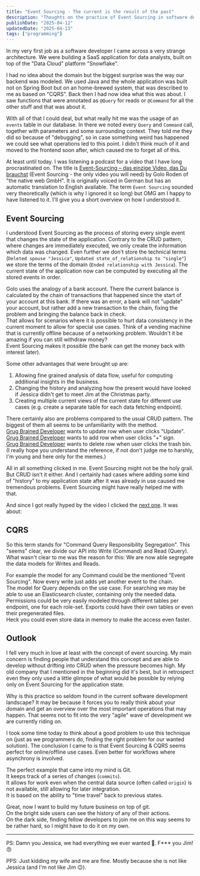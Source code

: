 ```yaml
---
title: "Event Sourcing - The current is the result of the past"
description: "Thoughts on the practice of Event Sourcing in software development, how it works and what I might be using it for. Also contains some bits about CQRS."
publishDate: "2025-04-12"
updatedDate: "2025-04-13"
tags: ["programming"]
---
```


In my very first job as a software developer I came across a very strange architecture.
We were building a SaaS application for data analysts, built on top of the "Data Cloud" platform "Snowflake".

I had no idea about the domain but the biggest surprise was the way our backend was modeled.
We used Java and the whole application was built not on Spring Boot but on an home-brewed system, that was described to me as based on "CQRS".
Back then I had now idea what this was about.
I saw functions that were annotated as `@Query` for reads or `@Command` for all the other stuff and that was about it.

With all of that I could deal, but what really hit me was the usage of an `events` table in our database.
In there we noted every `Query` and `Command` call, together with  parameters and some surrounding context.
They told me they did so because of "debugging", so in case something weird has happened we could see what operations led to this point.
I didn't think much of it and moved to the frontend soon after, which caused me to forget all of this.

At least until today.
I was listening a podcast for a video that I have long procrastinated on.
The title is [Event-Sourcing – das einzige Video, das Du brauchst](https://www.youtube.com/watch?v=ss9wnixCGRY) (Event Sourcing - the only video you will need) by Golo Roden of "the native web GmbH".
It is originally voiced in German but has an automatic translation to English available.
The term `Event Sourcing` sounded very theoretically (which is why I ignored it so long) but OMG am I happy to have listened to it.
I'll give you a short overview on how I understood it.

## Event Sourcing
I understood Event Sourcing as the process of storing every single event that changes the state of the application.
Contrary to the CRUD pattern, where changes are immediately executed, we only create the information which data was changed.
Even further we don't store the technical terms (`Deleted spouse "Jessica"`, `Updated state_of_relationship to "single"`) we store the terms of the domain (`Ended relationship with Jessica`).
The current state of the application now can be computed by executing all the stored events in order.

Golo uses the analogy of a bank account.
There the current balance is calculated by the chain of transactions that happened since the start of your account at this bank.
If there was an error, a bank will not "update" your account, but rather add a new transaction to the chain, fixing the problem and bringing the balance back in check.<br>
That allows for scenarios where it is possible to hurt data consistency in the current moment to allow for special use cases.
Think of a vending machine that is currently offline because of a networking problem.
Wouldn't it be amazing if you can still withdraw money?<br>
Event Sourcing makes it possible (the bank can get the money back with interest later).

Some other advantages that were brought up are:

1. Allowing fine grained analysis of data flow, useful for computing additional insights in the business.
2. Changing the history and analyzing how the present would have looked if Jessica didn't get to meet Jim at the Christmas party.
3. Creating multiple current views of the current state for different use cases (e.g. create a separate table for each data fetching endpoint).

There certainly also are problems compared to the usual CRUD pattern.
The biggest of them all seems to be unfamiliarity with the method.<br>
[Grug Brained Developer](https://grugbrain.dev/) wants to update row when user clicks "Update".<br>
[Grug Brained Developer](https://grugbrain.dev/) wants to add row when user clicks "+" sign.<br>
[Grug Brained Developer](https://grugbrain.dev/) wants to delete row when user clicks the trash bin.<br>
(I really hope you understand the reference, if not don't judge me to harshly, I'm young and here only for the memes.)

All in all something clicked in me.
Event Sourcing might not be the holy grail.
But CRUD isn't it either.
And I certainly had cases where adding some kind of "history" to my application state after it was already in use caused me tremendous problems.
Event Sourcing might have really helped me with that.

And since I got really hyped by the video I clicked the [next one](https://www.youtube.com/watch?v=hP-2ojGfd-Q). It was about:

## CQRS
So this term stands for "Command Query Responsibility Segregation".
This "seems" clear, we divide our API into Write (Command) and Read (Query).
What wasn't clear to me was the reason for this:
We are now able segregate the data models for Writes and Reads.

For example the model for any Command could be the mentioned "Event Sourcing".
Now every write just adds yet another event to the chain.<br>
The model for Query depends on the use case.
For searching we may be able to use an Elasticsearch cluster, containing only the needed data.
Permissions could be very easily modeled through different tables per endpoint, one for each role-set.
Exports could have their own tables or even their pregenerated files.<br>
Heck you could even store data in memory to make the access even faster.

## Outlook
I fell very much in love at least with the concept of event sourcing.
My main concern is finding people that understand this concept and are able to develop without drifting into CRUD when the pressure becomes high.
My old company that I mentioned in the beginning did it's best, but in retrospect even they only used a little glimpse of what would be possible by relying only on Event Sourcing for the application state.

Why is this practice so seldom found in the current software development landscape?
It may be because it forces you to really think about your domain and get an overview over the most important operations that may happen.
That seems not to fit into the very "agile" wave of development we are currently riding on.

I took some time today to think about a good problem to use this technique on (just as we programmers do, finding the right problem for our wanted solution).
The conclusion I came to is that Event Sourcing & CQRS seems perfect for online/offline use cases.
Even better for workflows where asynchrony is involved.

The perfect example that came into my mind is Git.<br>
It keeps track of a series of changes (`commits`).<br>
It allows for work even when the central data source (often called `origin`) is not available, still allowing for later integration.<br>
It is based on the ability to "time travel" back to previous states.

Great, now I want to build my future business on top of git.<br>
On the bright side users can see the history of any of their actions.<br>
On the dark side, finding fellow developers to join me on this way seems to be rather hard, so I might have to do it on my own.

<hr>

PS: Damn you Jessica, we had everything we ever wanted 🥹. F*** you Jim! 😠

PPS: Just kidding my wife and me are fine. Mostly because she is not like Jessica (and I'm not like Jim 😉).
